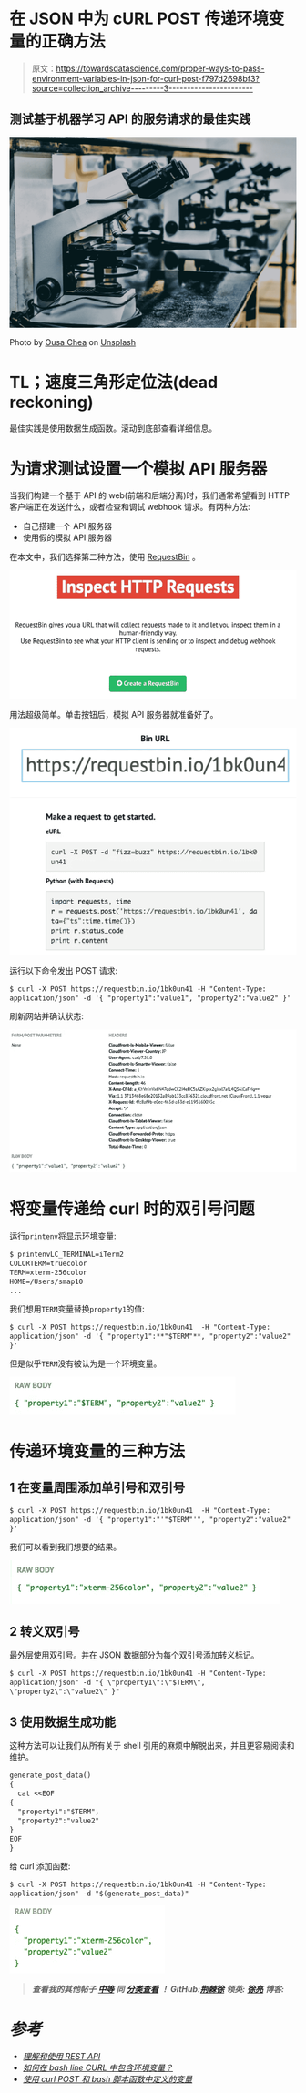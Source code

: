 # 在 JSON 中为 cURL POST 传递环境变量的正确方法

> 原文：<https://towardsdatascience.com/proper-ways-to-pass-environment-variables-in-json-for-curl-post-f797d2698bf3?source=collection_archive---------3----------------------->

## 测试基于机器学习 API 的服务请求的最佳实践

![](img/40755e96e3c3a530592009bcf01b0fef.png)

Photo by [Ousa Chea](https://unsplash.com/@cheaousa?utm_source=unsplash&utm_medium=referral&utm_content=creditCopyText) on [Unsplash](https://unsplash.com/s/photos/test?utm_source=unsplash&utm_medium=referral&utm_content=creditCopyText)

# TL；速度三角形定位法(dead reckoning)

最佳实践是使用数据生成函数。滚动到底部查看详细信息。

# 为请求测试设置一个模拟 API 服务器

当我们构建一个基于 API 的 web(前端和后端分离)时，我们通常希望看到 HTTP 客户端正在发送什么，或者检查和调试 webhook 请求。有两种方法:

*   自己搭建一个 API 服务器
*   使用假的模拟 API 服务器

在本文中，我们选择第二种方法，使用 [RequestBin](https://requestbin.io/) 。

![](img/830bea81f027da54c010ed352312787a.png)

用法超级简单。单击按钮后，模拟 API 服务器就准备好了。

![](img/48287392140f296d859838a04281e852.png)

运行以下命令发出 POST 请求:

```
$ curl -X POST https://requestbin.io/1bk0un41 -H "Content-Type: application/json" -d '{ "property1":"value1", "property2":"value2" }'
```

刷新网站并确认状态:

![](img/c5d3ddc9e976405087d70fd931f16cb2.png)

# 将变量传递给 curl 时的双引号问题

运行`printenv`将显示环境变量:

```
$ printenvLC_TERMINAL=iTerm2
COLORTERM=truecolor
TERM=xterm-256color
HOME=/Users/smap10
...
```

我们想用`TERM`变量替换`property1`的值:

```
$ curl -X POST https://requestbin.io/1bk0un41  -H "Content-Type: application/json" -d '{ "property1":**"$TERM"**, "property2":"value2" }'
```

但是似乎`TERM`没有被认为是一个环境变量。

![](img/39850dfc7898ecd80f1aba8a5dfe2eb8.png)

# 传递环境变量的三种方法

## 1 在变量周围添加单引号和双引号

```
$ curl -X POST https://requestbin.io/1bk0un41  -H "Content-Type: application/json" -d '{ "property1":"'"$TERM"'", "property2":"value2" }'
```

我们可以看到我们想要的结果。

![](img/3de1f7d3f50c55fe3e2e15edb4afc3df.png)

## 2 转义双引号

最外层使用双引号。并在 JSON 数据部分为每个双引号添加转义标记。

```
$ curl -X POST https://requestbin.io/1bk0un41 -H "Content-Type: application/json" -d "{ \"property1\":\"$TERM\", \"property2\":\"value2\" }"
```

## 3 使用数据生成功能

这种方法可以让我们从所有关于 shell 引用的麻烦中解脱出来，并且更容易阅读和维护。

```
generate_post_data()
{
  cat <<EOF
{
  "property1":"$TERM", 
  "property2":"value2"
}
EOF
}
```

给 curl 添加函数:

```
$ curl -X POST https://requestbin.io/1bk0un41 -H "Content-Type: application/json" -d "$(generate_post_data)"
```

![](img/eb798313e1a6594685ab960644574f19.png)

> ***查看我的其他帖子*** [***中等***](https://medium.com/@bramblexu) ***同*** [***分类查看***](https://bramblexu.com/posts/eb7bd472/) ***！
> GitHub:***[***荆棘徐***](https://github.com/BrambleXu) ***领英:*** [***徐亮***](https://www.linkedin.com/in/xu-liang-99356891/) ***博客:***[](https://bramblexu.com)

# *参考*

*   *[理解和使用 REST API](https://www.smashingmagazine.com/2018/01/understanding-using-rest-api/)*
*   *[如何在 bash line CURL 中包含环境变量？](https://superuser.com/a/835589)*
*   *[使用 curl POST 和 bash 脚本函数中定义的变量](https://stackoverflow.com/questions/17029902/using-curl-post-with-variables-defined-in-bash-script-functions)*